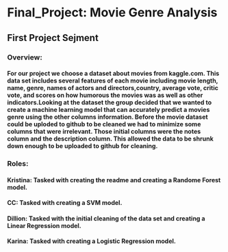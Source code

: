 # Final_Project: Movie Genre Analysis
## First Project Sejment
### Overview:
#### For our project we choose a dataset about movies from kaggle.com. This data set includes several features of each movie including movie length, name, genre, names of actors and directors,country, average vote, critic vote, and scores on how humorous the movies was as well as other indicators.Looking at the dataset the group decided that we wanted to create a machine learning model that can accurately predict a movies genre using the other columns information. Before the movie dataset could be uploded to github to be cleaned we had to minimize some columns that were irrelevant. Those initial columns were the notes column and the description column. This allowed the data to be shrunk down enough to be uploaded to github for cleaning.
### Roles:
#### Kristina: Tasked with creating the readme and creating a Randome Forest model.
#### CC: Tasked with creating a SVM model.
#### Dillion: Tasked with the initial cleaning of the data set and creating a Linear Regression model.
#### Karina: Tasked with creating a Logistic Regression model.
